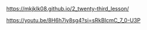 https://mkjklk08.github.io/2_twenty-third_lesson/

https://youtu.be/8H6h7iy8sg4?si=sRkBIcmC_7_0-U3P
